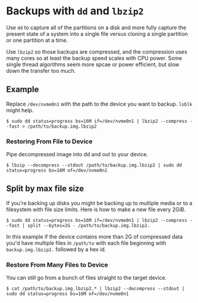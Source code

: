 # Backups with `dd` and `lbzip2`

Use `dd` to capture all of the partitions on a disk and more fully capture the present state of a system into a single file versus cloning a single partition or one partition at a time.

Use `lbzip2` so those backups are compressed, and the compression uses many cores so at least the backup speed scales with CPU power. Some single thread algorithms seem more spcae or power efficient, but slow down the transfer too much.

## Example

Replace `/dev/nvme0n1` with the path to the device you want to backup. `lsblk` might help.

```
$ sudo dd status=progress bs=16M if=/dev/nvme0n1 | lbzip2 --compress --fast > /path/to/backup.img.lbzip2
```

### Restoring From File to Device

Pipe decompressed image into dd and out to your device.

```
$ lbzip --decompress --stdout /path/to/backup.img.lbzip2 | sudo dd status=progress bs=16M of=/dev/nvme0n1
```

## Split by max file size

If you're backing up disks you might be backing up to multiple media or to a filesystem with file size limits. Here is how to make a new file every 2GiB.

```
$ sudo dd status=progress bs=16M if=/dev/nvme0n1 | lbzip2 --compress --fast | split --bytes=2G - /path/to/backup.img.lbzip2.
```
In this example if the device contains more than 2G of compressed data you'd have multiple files in `/path/to` with each file beginning with `backup.img.lbzip2.` followed by a hex id.

### Restore From Many Files to Device

You can still go from a bunch of files straight to the target device.

```
$ cat /path/to/backup.img.lbzip2.* | lbzip2 --decompress --stdout | sudo dd status=progress bs=16M of=/dev/nvme0n1
```

